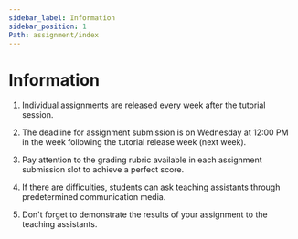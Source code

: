 ```yaml
---
sidebar_label: Information
sidebar_position: 1
Path: assignment/index
---
```


# Information

1. Individual assignments are released every week after the tutorial session.

2. The deadline for assignment submission is on Wednesday at 12:00 PM in the week following the tutorial release week (next week).

3. Pay attention to the grading rubric available in each assignment submission slot to achieve a perfect score.

4. If there are difficulties, students can ask teaching assistants through predetermined communication media.

5. Don't forget to demonstrate the results of your assignment to the teaching assistants.
